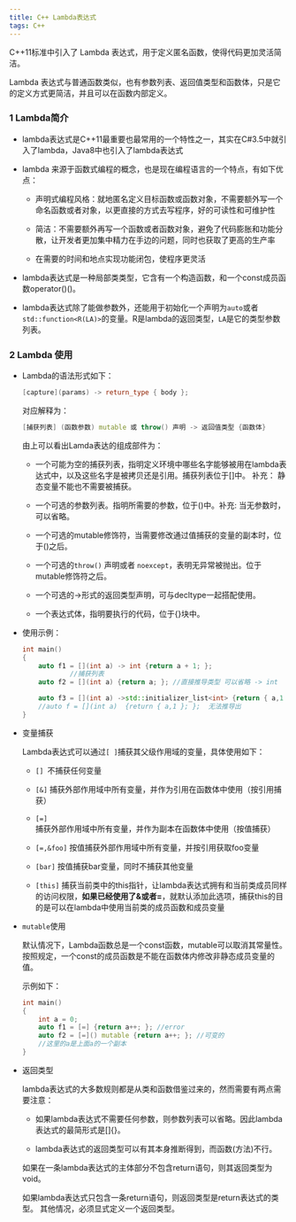 ```yaml
---
title: C++ Lambda表达式
tags: C++
---
```




C++11标准中引入了 Lambda 表达式，用于定义匿名函数，使得代码更加灵活简洁。

Lambda 表达式与普通函数类似，也有参数列表、返回值类型和函数体，只是它的定义方式更简洁，并且可以在函数内部定义。

<!--more-->

### 1 Lambda简介

+ lambda表达式是C++11最重要也最常用的一个特性之一，其实在C#3.5中就引入了lambda，Java8中也引入了lambda表达式

+ lambda 来源于函数式编程的概念，也是现在编程语言的一个特点，有如下优点：

    + 声明式编程风格：就地匿名定义目标函数或函数对象，不需要额外写一个命名函数或者对象，以更直接的方式去写程序，好的可读性和可维护性

    + 简洁：不需要额外再写一个函数或者函数对象，避免了代码膨胀和功能分散，让开发者更加集中精力在手边的问题，同时也获取了更高的生产率

    + 在需要的时间和地点实现功能闭包，使程序更灵活

+ lambda表达式是一种局部类类型，它含有一个构造函数，和一个const成员函数operator()()。

+ lambda表达式除了能做参数外，还能用于初始化一个声明为`auto`或者`std::function<R(LA)>`的变量。R是lambda的返回类型，`LA`是它的类型参数列表。

### 2 Lambda 使用

+ Lambda的语法形式如下：

    ```cpp
    [capture](params) -> return_type { body };
    ```

    对应解释为：

    ```cpp
    [捕获列表] (函数参数) mutable 或 throw() 声明 -> 返回值类型 {函数体}
    ```

    由上可以看出Lamda表达的组成部件为：

    + 一个可能为空的捕获列表，指明定义环境中哪些名字能够被用在lambda表达式中，以及这些名字是被拷贝还是引用。捕获列表位于[]中。 补充： 静态变量不能也不需要被捕获。

    + 一个可选的参数列表。指明所需要的参数，位于()中。补充: 当无参数时，可以省略。

    + 一个可选的mutable修饰符，当需要修改通过值捕获的变量的副本时，位于()之后。

    + 一个可选的`throw()` 声明或者 `noexcept`，表明无异常被抛出。位于mutable修饰符之后。

    + 一个可选的->形式的返回类型声明，可与decltype一起搭配使用。

    + 一个表达式体，指明要执行的代码，位于{}块中。

+ 使用示例：

    ```cpp
    int main()
    {
        auto f1 = [](int a) -> int {return a + 1; };
                //捕获列表        
        auto f2 = [](int a) {return a; }; //直接推导类型 可以省略 -> int
	
	    auto f3 = [](int a) ->std::initializer_list<int> {return { a,1 }; };
	    //auto f = [](int a)  {return { a,1 }; };  无法推导出
    }
    ```
+ 变量捕获

    Lambda表达式可以通过`[ ]`捕获其父级作用域的变量，具体使用如下：

    + `[] `不捕获任何变量

    + `[&]` 捕获外部作用域中所有变量，并作为引用在函数体中使用（按引用捕获）

    + `[=]` 捕获外部作用域中所有变量，并作为副本在函数体中使用（按值捕获）

    + `[=,&foo]` 按值捕获外部作用域中所有变量，并按引用获取foo变量

    + `[bar]` 按值捕获bar变量，同时不捕获其他变量

    + `[this]` 捕获当前类中的this指针，让lambda表达式拥有和当前类成员同样的访问权限，**如果已经使用了&或者=**，就默认添加此选项，捕获this的目的是可以在lambda中使用当前类的成员函数和成员变量

+ `mutable`使用

    默认情况下，Lambda函数总是一个const函数，mutable可以取消其常量性。按照规定，一个const的成员函数是不能在函数体内修改非静态成员变量的值。

    示例如下：

    ```cpp
    int main()
    {
        int a = 0;
        auto f1 = [=] {return a++; }; //error
        auto f2 = [=]() mutable {return a++; }; //可变的 
        //这里的a是上面a的一个副本
    }
    ```

+ 返回类型

    lambda表达式的大多数规则都是从类和函数借鉴过来的，然而需要有两点需要注意：

    + 如果lambda表达式不需要任何参数，则参数列表可以省略。因此lambda表达式的最简形式是[]{}。

    + lambda表达式的返回类型可以有其本身推断得到，而函数(方法)不行。

    如果在一条lambda表达式的主体部分不包含return语句，则其返回类型为void。
    
    如果lambda表达式只包含一条return语句，则返回类型是return表达式的类型。 其他情况，必须显式定义一个返回类型。


